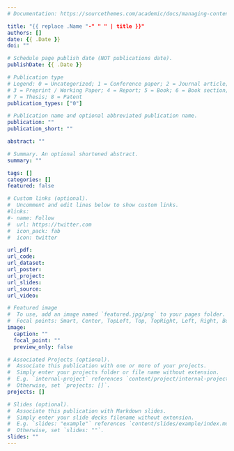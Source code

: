 ```yaml
---
# Documentation: https://sourcethemes.com/academic/docs/managing-content/

title: "{{ replace .Name "-" " " | title }}"
authors: []
date: {{ .Date }}
doi: ""

# Schedule page publish date (NOT publications date).
publishDate: {{ .Date }}

# Publication type
# Legend: 0 = Uncategorized; 1 = Conference paper; 2 = Journal article;
# 3 = Preprint / Working Paper; 4 = Report; 5 = Book; 6 = Book section;
# 7 = Thesis; 8 = Patent
publication_types: ["0"]

# Publication name and optional abbreviated publication name.
publication: ""
publication_short: ""

abstract: ""

# Summary. An optional shortened abstract.
summary: ""

tags: []
categories: []
featured: false

# Custom links (optional).
#  Uncomment and edit lines below to show custom links.
#links:
#- name: Follow
#  url: https://twitter.com
#  icon_pack: fab
#  icon: twitter

url_pdf:
url_code:
url_dataset:
url_poster:
url_project:
url_slides:
url_source:
url_video:

# Featured image
#  To use, add an image named `featured.jpg/png` to your pages folder. 
#  Focal points: Smart, Center, TopLeft, Top, TopRight, Left, Right, BottomLeft, Bottom, BottomRight.
image:
  caption: ""
  focal_point: ""
  preview_only: false

# Associated Projects (optional).
#  Associate this publication with one or more of your projects.
#  Simply enter your projects folder or file name without extension.
#  E.g. `internal-project` references `content/project/internal-project/index.md`.
#  Otherwise, set `projects: []`.
projects: []

# Slides (optional).
#  Associate this publication with Markdown slides.
#  Simply enter your slide decks filename without extension.
#  E.g. `slides: "example"` references `content/slides/example/index.md`.
#  Otherwise, set `slides: ""`.
slides: ""
---
```

